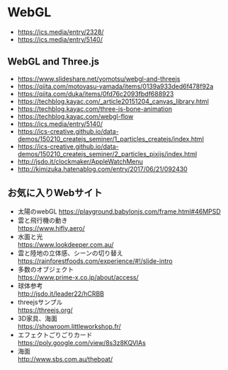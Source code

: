 
# WebGL

- https://ics.media/entry/2328/  
- https://ics.media/entry/5140/


## WebGL and Three.js

- https://www.slideshare.net/yomotsu/webgl-and-threejs
- https://qiita.com/motoyasu-yamada/items/0139a933ded6f478f92a
- https://qiita.com/duka/items/0fd76c2093fbdf688923
- https://techblog.kayac.com/_article20151204_canvas_library.html
- https://techblog.kayac.com/three-js-bone-animation
- https://techblog.kayac.com/webgl-flow
- https://ics.media/entry/5140/
- https://ics-creative.github.io/data-demos/150210_createjs_seminer/1_particles_createjs/index.html
- https://ics-creative.github.io/data-demos/150210_createjs_seminer/2_particles_pixijs/index.html
- http://jsdo.it/clockmaker/AppleWatchMenu
- http://kimizuka.hatenablog.com/entry/2017/06/21/092430

## お気に入りWebサイト

- 太陽のwebGL
https://playground.babylonjs.com/frame.html#46MPSD
- 雲と飛行機の動き  
https://www.hifly.aero/  
- 水面と光  
https://www.lookdeeper.com.au/  
- 雲と陸地の立体感、シーンの切り替え  
https://rainforestfoods.com/experience/#!/slide-intro  
- 多数のオブジェクト  
https://www.prime-x.co.jp/about/access/  
- 球体参考  
http://jsdo.it/leader22/hCRBB  
- threejsサンプル  
https://threejs.org/  
- 3D家具、海面  
https://showroom.littleworkshop.fr/  
- エフェクトごりごりカード  
https://poly.google.com/view/8s3z8KQVlAs  
- 海面  
http://www.sbs.com.au/theboat/  
